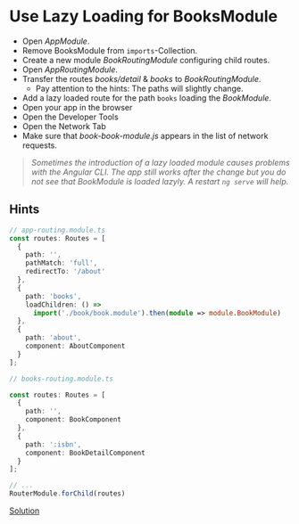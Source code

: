 # Use Lazy Loading for BooksModule
- Open _AppModule_.
- Remove BooksModule from `imports`-Collection.
- Create a new module _BookRoutingModule_ configuring child routes.
- Open _AppRoutingModule_.
- Transfer the routes _books/detail_ & _books_ to _BookRoutingModule_.
    - Pay attention to the hints: The paths will slightly change.
- Add a lazy loaded route for the path `books` loading the _BookModule_.
- Open your app in the browser
- Open the Developer Tools
- Open the Network Tab
- Make sure that _book-book-module.js_ appears in the list of network requests.

> *Sometimes the introduction of a lazy loaded module causes problems with the Angular CLI. The app still works after the change but you do not see that BookModule is loaded lazyly. A restart `ng serve` will help.*
## Hints

```ts
// app-routing.module.ts
const routes: Routes = [
  {
    path: '',
    pathMatch: 'full',
    redirectTo: '/about'
  },
  {
    path: 'books',
    loadChildren: () =>
      import('./book/book.module').then(module => module.BookModule)
  },
  {
    path: 'about',
    component: AboutComponent
  }
];
```

```ts
// books-routing.module.ts

const routes: Routes = [
  {
    path: '',
    component: BookComponent
  },
  {
    path: ':isbn',
    component: BookDetailComponent
  }
];

// ...
RouterModule.forChild(routes)
```

[Solution](https://stackblitz.com/github/workshops-de/angular-workshop/tree/solve--use-lazy-loading-for-BookModule)
